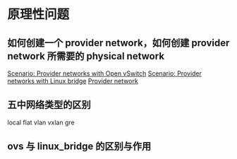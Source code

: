 # 原理性问题

## 如何创建一个 provider network，如何创建 provider network 所需要的 physical network

[Scenario: Provider networks with Open vSwitch](https://docs.openstack.org/liberty/networking-guide/scenario-provider-ovs.html)
[Scenario: Provider networks with Linux bridge](https://docs.openstack.org/liberty/networking-guide/scenario-provider-lb.html)
[Provider network](https://docs.openstack.org/mitaka/install-guide-ubuntu/launch-instance-networks-provider.html	)

## 五中网络类型的区别

local flat vlan vxlan gre

## ovs 与 linux_bridge 的区别与作用
